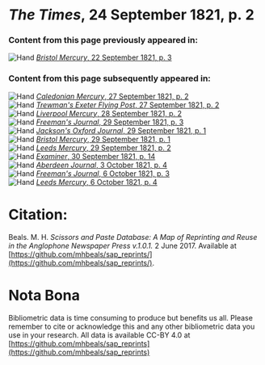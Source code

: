# *The Times*, 24 September 1821, p. 2  
  
### Content from this page previously appeared in:  
![Hand](http://scissorsandpaste.net/wp-content/uploads/2017/06/smallhandpointer.png) [*Bristol Mercury*, 22 September 1821, p. 3](https://mhbeals.github.io/sap_html/Bristol-Mercury/Bristol-Mercury-22-September-1821-p-3)  
  
### Content from this page subsequently appeared in:  
![Hand](http://scissorsandpaste.net/wp-content/uploads/2017/06/smallhandpointer.png) [*Caledonian Mercury*, 27 September 1821, p. 2](https://mhbeals.github.io/sap_html/Caledonian-Mercury/Caledonian-Mercury-27-September-1821-p-2)  
![Hand](http://scissorsandpaste.net/wp-content/uploads/2017/06/smallhandpointer.png) [*Trewman's Exeter Flying Post*, 27 September 1821, p. 2](https://mhbeals.github.io/sap_html/Trewman's-Exeter-Flying-Post/Trewman's-Exeter-Flying-Post-27-September-1821-p-2)  
![Hand](http://scissorsandpaste.net/wp-content/uploads/2017/06/smallhandpointer.png) [*Liverpool Mercury*, 28 September 1821, p. 2](https://mhbeals.github.io/sap_html/Liverpool-Mercury/Liverpool-Mercury-28-September-1821-p-2)  
![Hand](http://scissorsandpaste.net/wp-content/uploads/2017/06/smallhandpointer.png) [*Freeman's Journal*, 29 September 1821, p. 3](https://mhbeals.github.io/sap_html/Freeman's-Journal/Freeman's-Journal-29-September-1821-p-3)  
![Hand](http://scissorsandpaste.net/wp-content/uploads/2017/06/smallhandpointer.png) [*Jackson's Oxford Journal*, 29 September 1821, p. 1](https://mhbeals.github.io/sap_html/Jackson's-Oxford-Journal/Jackson's-Oxford-Journal-29-September-1821-p-1)  
![Hand](http://scissorsandpaste.net/wp-content/uploads/2017/06/smallhandpointer.png) [*Bristol Mercury*, 29 September 1821, p. 1](https://mhbeals.github.io/sap_html/Bristol-Mercury/Bristol-Mercury-29-September-1821-p-1)  
![Hand](http://scissorsandpaste.net/wp-content/uploads/2017/06/smallhandpointer.png) [*Leeds Mercury*, 29 September 1821, p. 2](https://mhbeals.github.io/sap_html/Leeds-Mercury/Leeds-Mercury-29-September-1821-p-2)  
![Hand](http://scissorsandpaste.net/wp-content/uploads/2017/06/smallhandpointer.png) [*Examiner*, 30 September 1821, p. 14](https://mhbeals.github.io/sap_html/Examiner/Examiner-30-September-1821-p-14)  
![Hand](http://scissorsandpaste.net/wp-content/uploads/2017/06/smallhandpointer.png) [*Aberdeen Journal*, 3 October 1821, p. 4](https://mhbeals.github.io/sap_html/Aberdeen-Journal/Aberdeen-Journal-3-October-1821-p-4)  
![Hand](http://scissorsandpaste.net/wp-content/uploads/2017/06/smallhandpointer.png) [*Freeman's Journal*, 6 October 1821, p. 3](https://mhbeals.github.io/sap_html/Freeman's-Journal/Freeman's-Journal-6-October-1821-p-3)  
![Hand](http://scissorsandpaste.net/wp-content/uploads/2017/06/smallhandpointer.png) [*Leeds Mercury*, 6 October 1821, p. 4](https://mhbeals.github.io/sap_html/Leeds-Mercury/Leeds-Mercury-6-October-1821-p-4)  


# Citation: 

Beals. M. H. *Scissors and Paste Database: A Map of Reprinting and Reuse in the Anglophone Newspaper Press v.1.0.1.* 2 June 2017. Available at [https://github.com/mhbeals/sap_reprints/](https://github.com/mhbeals/sap_reprints/). 

# Nota Bona

Bibliometric data is time consuming to produce but benefits us all. Please remember to cite or acknowledge this and any other bibliometric data you use in your research. All data is available CC-BY 4.0 at [https://github.com/mhbeals/sap_reprints](https://github.com/mhbeals/sap_reprints)